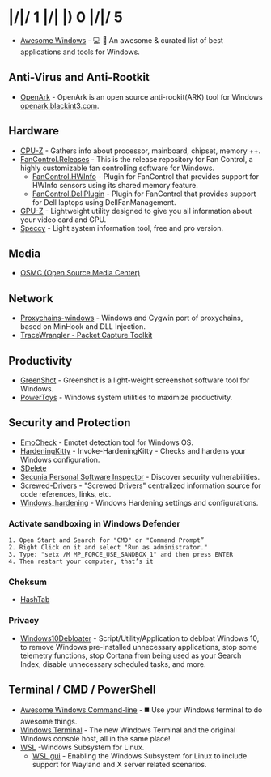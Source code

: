 # |/|/ 1 |/| |) 0 |/|/ 5

- [Awesome Windows](https://github.com/Awesome-Windows/Awesome) - 💻 🎉 An awesome & curated list of best applications and tools for Windows.


## Anti-Virus and Anti-Rootkit
- [OpenArk](https://github.com/BlackINT3/OpenArk) - OpenArk is an open source anti-rookit(ARK) tool for Windows [openark.blackint3.com](https://openark.blackint3.com).

## Hardware
- [CPU-Z](https://www.cpuid.com/softwares/cpu-z.html) - Gathers info about processor, mainboard, chipset, memory ++.
- [FanControl.Releases](https://github.com/Rem0o/FanControl.Releases) - This is the release repository for Fan Control, a highly customizable fan controlling software for Windows.
  - [FanControl.HWInfo](https://github.com/Rem0o/FanControl.HWInfo) - Plugin for FanControl that provides support for HWInfo sensors using its shared memory feature.
  - [FanControl.DellPlugin](https://github.com/Rem0o/FanControl.DellPlugin) - Plugin for FanControl that provides support for Dell laptops using DellFanManagement.
- [GPU-Z](https://www.techpowerup.com/download/techpowerup-gpu-z) - Lightweight utility designed to give you all information about your video card and GPU.
- [Speccy](https://www.ccleaner.com/speccy) - Light system information tool, free and pro version.

## Media
- [OSMC (Open Source Media Center)](https://osmc.tv)

## Network
- [Proxychains-windows](https://github.com/shunf4/proxychains-windows) - Windows and Cygwin port of proxychains, based on MinHook and DLL Injection.
- [TraceWrangler - Packet Capture Toolkit](https://www.tracewrangler.com)

## Productivity
- [GreenShot](https://github.com/greenshot/greenshot) - Greenshot is a light-weight screenshot software tool for Windows.
- [PowerToys](https://github.com/microsoft/PowerToys) - Windows system utilities to maximize productivity.

## Security and Protection
- [EmoCheck](https://github.com/JPCERTCC/EmoCheck) - Emotet detection tool for Windows OS.
- [HardeningKitty](https://github.com/scipag/HardeningKitty) - Invoke-HardeningKitty - Checks and hardens your Windows configuration.
- [SDelete](https://docs.microsoft.com/en-us/sysinternals/downloads/sdelete)
- [Secunia Personal Software Inspector](https://secunia-personal-software-inspector.en.softonic.com/#older-versions) - Discover security vulnerabilities.
- [Screwed-Drivers](https://github.com/eclypsium/Screwed-Drivers) - "Screwed Drivers" centralized information source for code references, links, etc.
- [Windows_hardening](https://github.com/0x6d69636b/windows_hardening) - Windows Hardening settings and configurations.
### Activate sandboxing in Windows Defender
````
1. Open Start and Search for "CMD" or "Command Prompt”
2. Right Click on it and select "Run as administrator."
3. Type: "setx /M MP_FORCE_USE_SANDBOX 1" and then press ENTER
4. Then restart your computer, that’s it
````
### Cheksum
- [HashTab](https://hashtab.en.softonic.com/)

### Privacy
- [Windows10Debloater](https://github.com/Sycnex/Windows10Debloater) - Script/Utility/Application to debloat Windows 10, to remove Windows pre-installed unnecessary applications, stop some telemetry functions, stop Cortana from being used as your Search Index, disable unnecessary scheduled tasks, and more.

## Terminal / CMD / PowerShell
- [Awesome Windows Command-line](https://github.com/Awesome-Windows/awesome-windows-command-line) - ◼️ Use your Windows terminal to do awesome things.
- [Windows Terminal](https://github.com/Microsoft/Terminal) - The new Windows Terminal and the original Windows console host, all in the same place!
- [WSL](https://docs.microsoft.com/en-us/windows/wsl/install-win10) -Windows Subsystem for Linux.
  - [WSL gui](https://github.com/microsoft/wslg) - Enabling the Windows Subsystem for Linux to include support for Wayland and X server related scenarios.
